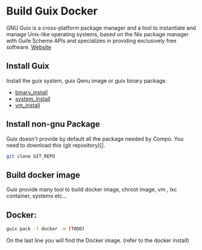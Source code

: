 # Build Guix Docker

GNU Guix is a cross-platform package manager and a tool to instantiate and manage Unix-like operating systems, based on the Nix package manager with Guile Scheme APIs and specializes in providing exclusively free software. [Website](https://guix.gnu.org/)

## Install Guix
Install the guix system, guix Qenu image or guix binary package.
- [binary_install](https://guix.gnu.org/manual/en/html_node/Binary-Installation.html)
- [system_install](https://guix.gnu.org/manual/en/html_node/System-Installation.html)
- [vm_install](https://guix.gnu.org/manual/en/html_node/Running-Guix-in-a-VM.html)

## Install non-gnu Package

Guix doesn't provide by default all the package needed by Compo. You need to download this (git repository)[].

```bash
git clone GIT_REPO
```

## Build docker image

Guix provide many tool to build docker image, chroot image, vm , lxc container, systems etc...

Docker:
-------
```bash
guix pack -f docker -m (TODO)
```

On the last line you will find the Docker image.
(refer to the docker install)
